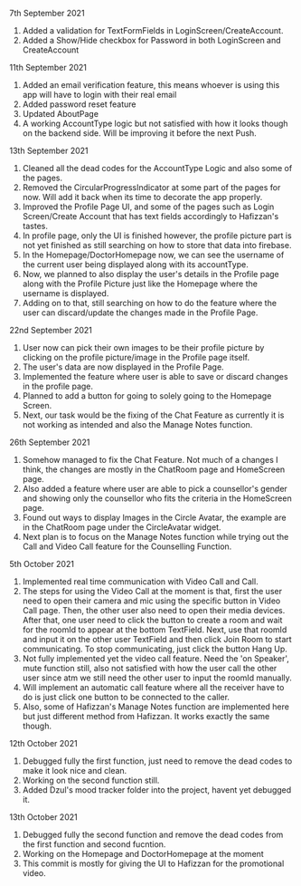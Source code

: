 7th September 2021
1. Added a validation for TextFormFields in LoginScreen/CreateAccount.
2. Added a Show/Hide checkbox for Password in both LoginScreen and CreateAccount

11th September 2021
1. Added an email verification feature, this means whoever is using this app will have to login with their real email
2. Added password reset feature
3. Updated AboutPage
4. A working AccountType logic but not satisfied with how it looks though on the backend side. Will be improving it before the next Push.

13th September 2021
1. Cleaned all the dead codes for the AccountType Logic and also some of the pages.
2. Removed the CircularProgressIndicator at some part of the pages for now. Will add it back when its time to decorate the app properly.
3. Improved the Profile Page UI, and some of the pages such as Login Screen/Create Account that has text fields accordingly to Hafizzan's tastes.
4. In profile page, only the UI is finished however, the profile picture part is not yet finished as still searching on how to store that data into firebase.
5. In the Homepage/DoctorHomepage now, we can see the username of the current user being displayed along with its accountType.
6. Now, we planned to also display the user's details in the Profile page along with the Profile Picture just like the Homepage where the username is displayed.
7. Adding on to that, still searching on how to do the feature where the user can discard/update the changes made in the Profile Page.

22nd September 2021
1. User now can pick their own images to be their profile picture by clicking on the profile picture/image in the Profile page itself.
2. The user's data are now displayed in the Profile Page.
3. Implemented the feature where user is able to save or discard changes in the profile page.
4. Planned to add a button for going to solely going to the Homepage Screen.
5. Next, our task would be the fixing of the Chat Feature as currently it is not working as intended and also the Manage Notes function.

26th September 2021
1. Somehow managed to fix the Chat Feature. Not much of a changes I think, the changes are mostly in the ChatRoom page and HomeScreen page.
2. Also added a feature where user are able to pick a counsellor's gender and showing only the counsellor who fits the criteria in the HomeScreen page.
3. Found out ways to display Images in the Circle Avatar, the example are in the ChatRoom page under the CircleAvatar widget.
4. Next plan is to focus on the Manage Notes function while trying out the Call and Video Call feature for the Counselling Function.

5th October 2021
1. Implemented real time communication with Video Call and Call.
2. The steps for using the Video Call at the moment is that, first the user need to open their camera and mic using the specific button in Video Call page.
   Then, the other user also need to open their media devices. After that, one user need to click the button to create a room and wait for the roomId to appear
   at the bottom TextField.
   Next, use that roomId and input it on the other user TextField and then click Join Room to start communicating.
   To stop communicating, just click the button Hang Up.
3. Not fully implemented yet the video call feature. Need the 'on Speaker', mute function still, also not satisfied with
   how the user call the other user since atm we still need the other user to input the roomId manually.
4. Will implement an automatic call feature where all the receiver have to do is just click one button to be connected to the caller.
5. Also, some of Hafizzan's Manage Notes function are implemented here but just different method from Hafizzan. It works exactly the same though.

12th October 2021
1. Debugged fully the first function, just need to remove the dead codes to make it look nice and clean.
2. Working on the second function still.
3. Added Dzul's mood tracker folder into the project, havent yet debugged it.

13th October 2021
1. Debugged fully the second function and remove the dead codes from the first function and second fucntion.
2. Working on the Homepage and DoctorHomepage at the moment
3. This commit is mostly for giving the UI to Hafizzan for the promotional video.